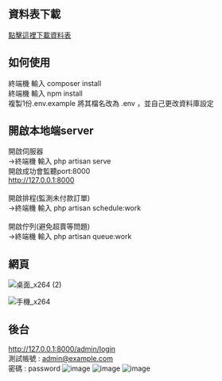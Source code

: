## 資料表下載

[點擊這裡下載資料表](https://drive.google.com/file/d/1LfvcsFutw7XaaEMK16vUreSlecN2e9Bn/view?usp=sharing)

## 如何使用
終端機 輸入
composer install
</br>
終端機 輸入
npm install
</br>
複製1份.env.example 將其檔名改為 .env ，並自己更改資料庫設定
</br>


## 開啟本地端server
開啟伺服器
</br>
->終端機 輸入 php artisan serve
</br>
開啟成功會監聽port:8000
</br>
http://127.0.0.1:8000
</br>
</br>
開啟排程(監測未付款訂單)
</br>
->終端機 輸入 php artisan schedule:work
</br>
</br>
開啟佇列(避免超賣等問題)
</br>
->終端機 輸入 php artisan queue:work

## 網頁
![桌面_x264 (2)](https://github.com/user-attachments/assets/b6f5cab1-150f-4231-aa4f-b3fea32353d6)

![手機_x264](https://github.com/user-attachments/assets/9db5b6e7-6d47-4824-861f-6ddac74b497d)




## 後台
http://127.0.0.1:8000/admin/login
</br>
測試帳號 : admin@example.com
</br>
密碼     : password
![image](https://github.com/user-attachments/assets/5071c0ca-49d0-412b-a99b-ce5310a66efc)
![image](https://github.com/user-attachments/assets/8239b8c5-81fc-46d2-b878-0ab9a417212d)
![image](https://github.com/user-attachments/assets/034e821d-9689-4149-bba7-6dfacf460e92)





